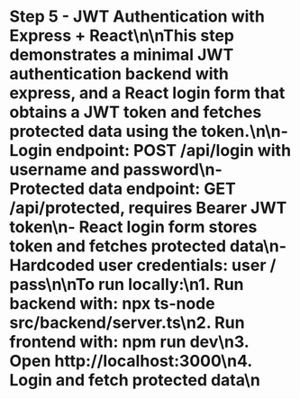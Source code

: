 # Step 5 - JWT Authentication with Express + React\n\nThis step demonstrates a minimal JWT authentication backend with express, and a React login form that obtains a JWT token and fetches protected data using the token.\n\n- Login endpoint: POST /api/login with username and password\n- Protected data endpoint: GET /api/protected, requires Bearer JWT token\n- React login form stores token and fetches protected data\n- Hardcoded user credentials: user / pass\n\nTo run locally:\n1. Run backend with: npx ts-node src/backend/server.ts\n2. Run frontend with: npm run dev\n3. Open http://localhost:3000\n4. Login and fetch protected data\n
